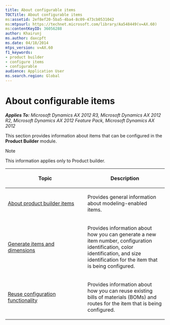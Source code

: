 ```yaml
---
title: About configurable items
TOCTitle: About configurable items
ms:assetid: 2ef8ef20-5ba5-4ba4-8c09-473cb0531042
ms:mtpsurl: https://technet.microsoft.com/library/Aa548449(v=AX.60)
ms:contentKeyID: 36056288
author: Khairunj
ms.author: daxcpft
ms.date: 04/18/2014
mtps_version: v=AX.60
f1_keywords:
- product builder
- configure items
- configurable
audience: Application User
ms.search.region: Global
---
```


# About configurable items 


_**Applies To:** Microsoft Dynamics AX 2012 R3, Microsoft Dynamics AX 2012 R2, Microsoft Dynamics AX 2012 Feature Pack, Microsoft Dynamics AX 2012_

This section provides information about items that can be configured in the **Product Builder** module.


> [!NOTE]
> <P>This information applies only to Product builder.</P>



<table>
<colgroup>
<col style="width: 50%" />
<col style="width: 50%" />
</colgroup>
<thead>
<tr class="header">
<th><p>Topic</p></th>
<th><p>Description</p></th>
</tr>
</thead>
<tbody>
<tr class="odd">
<td><p><a href="about-product-builder-items.md">About product builder items</a></p></td>
<td><p>Provides general information about modeling-enabled items.</p></td>
</tr>
<tr class="even">
<td><p><a href="generate-items-and-dimensions.md">Generate items and dimensions</a></p></td>
<td><p>Provides information about how you can generate a new item number, configuration identification, color identification, and size identification for the item that is being configured.</p></td>
</tr>
<tr class="odd">
<td><p><a href="reuse-configuration-functionality.md">Reuse configuration functionality</a></p></td>
<td><p>Provides information about how you can reuse existing bills of materials (BOMs) and routes for the item that is being configured.</p></td>
</tr>
</tbody>
</table>

  


